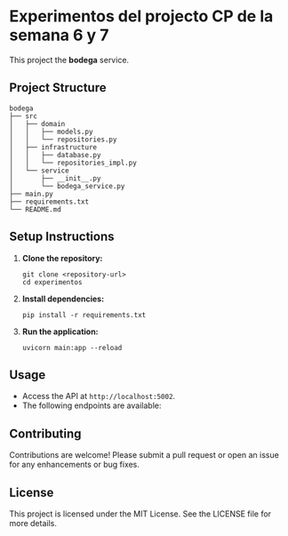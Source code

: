 # Experimentos del projecto CP de la semana 6 y 7

This project the **bodega** service.

## Project Structure

```
bodega
├── src
│   ├── domain
│   │   ├── models.py
│   │   └── repositories.py
│   ├── infrastructure
│   │   ├── database.py
│   │   └── repositories_impl.py
│   └── service
│       ├── __init__.py
│       └── bodega_service.py
├── main.py
├── requirements.txt
└── README.md
```

## Setup Instructions

1. **Clone the repository:**

   ```
   git clone <repository-url>
   cd experimentos
   ```

2. **Install dependencies:**

   ```
   pip install -r requirements.txt
   ```

3. **Run the application:**
   ```
   uvicorn main:app --reload
   ```

## Usage

- Access the API at `http://localhost:5002`.
- The following endpoints are available:

## Contributing

Contributions are welcome! Please submit a pull request or open an issue for any enhancements or bug fixes.

## License

This project is licensed under the MIT License. See the LICENSE file for more details.

